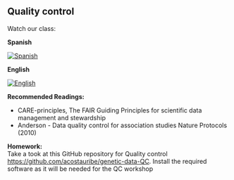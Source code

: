 ## Quality control ##

Watch our class:

**Spanish**

[![Spanish](https://img.youtube.com/vi/jftHqUpwCBE/0.jpg)](https://youtube.com/watch?v=jftHqUpwCBE)

**English**

[![English](https://img.youtube.com/vi/UgEgZSFjZsQ/0.jpg)](https://youtube.com/watch?v=UgEgZSFjZsQ)


**Recommended Readings:** 
- CARE-principles, The FAIR Guiding Principles for scientific data management and stewardship
- Anderson - Data quality control for association studies Nature Protocols (2010)

**Homework:** \
Take a took at this GitHub repository for Quality control https://github.com/acostauribe/genetic-data-QC. 
Install the required software as it will be needed for the QC workshop
